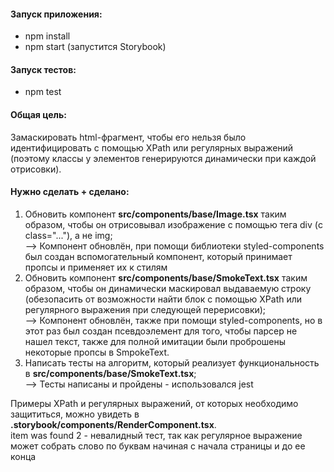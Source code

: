 #### Запуск приложения:
 - npm install
 - npm start (запустится Storybook)

#### Запуск тестов: 
 - npm test

#### Общая цель:
Замаскировать html-фрагмент, чтобы его нельзя было идентифицировать с помощью XPath или регулярных выражений (поэтому классы у элементов генерируются динамически при каждой отрисовки). 

#### Нужно сделать + сделано:
 1. Обновить компонент **src/components/base/Image.tsx** таким образом, чтобы он отрисовывал изображение с помощью тега div (с class="..."), а не img;  
 --> Компонент обновлён, при помощи библиотеки styled-components был создан вспомогательный компонент, который принимает пропсы и применяет их к стилям
 3. Обновить компонент **src/components/base/SmokeText.tsx** таким образом, чтобы он динамически маскировал выдаваемую строку (обезопасить от возможности найти блок с помощью XPath или регулярного выражения при следующей перерисовки);  
 --> Компонент обновлён, также при помощи styled-components, но в этот раз был создан псевдоэлемент для того, чтобы парсер не нашел текст, также для полной имитации были проброшены некоторые пропсы в SmpokeText.
 5. Написать тесты на алгоритм, который реализует функциональность в **src/components/base/SmokeText.tsx**;  
 --> Тесты написаны и пройдены - использовался jest
 
Примеры XPath и регулярных выражений, от которых необходимо защититься, можно увидеть в **.storybook/components/RenderComponent.tsx**.  
item was found 2 - невалидный тест, так как регулярное выражение может собрать слово по буквам начиная с начала страницы и до ее конца 
